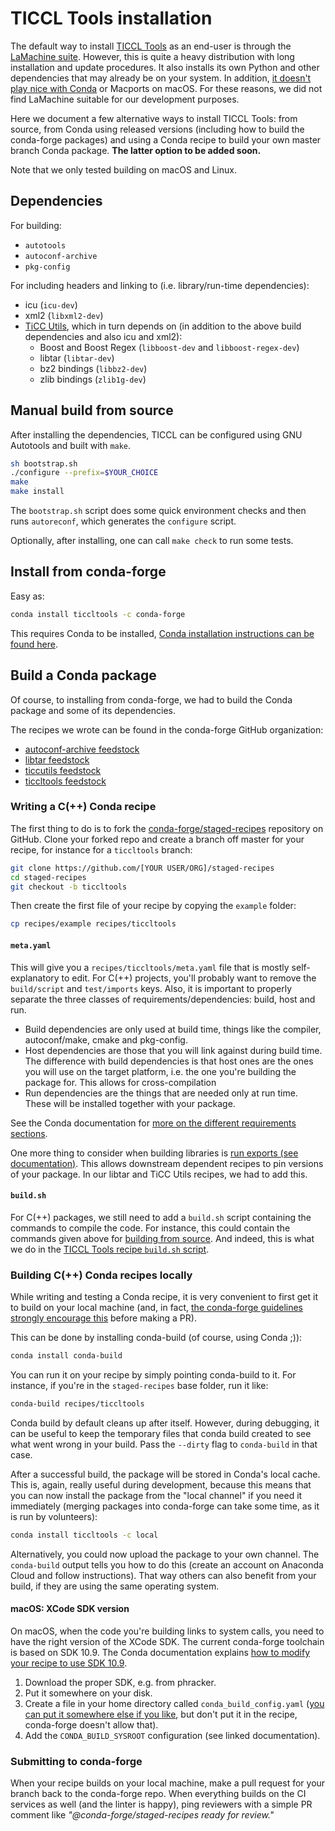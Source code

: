 # TICCL Tools installation

The default way to install [TICCL Tools](https://github.com/LanguageMachines/ticcltools) as an end-user is through the [LaMachine suite](https://proycon.github.io/LaMachine/).
However, this is quite a heavy distribution with long installation and update procedures.
It also installs its own Python and other dependencies that may already be on your system.
In addition, [it doesn't play nice with Conda](https://github.com/proycon/LaMachine/issues/61#issuecomment-391157792) or Macports on macOS.
For these reasons, we did not find LaMachine suitable for our development purposes.

Here we document a few alternative ways to install TICCL Tools: from source, from Conda using released versions (including how to build the conda-forge packages) and using a Conda recipe to build your own master branch Conda package. **The latter option to be added soon.**

Note that we only tested building on macOS and Linux.

## Dependencies

For building:
- ``autotools``
- ``autoconf-archive``
- ``pkg-config``

For including headers and linking to (i.e. library/run-time dependencies):
- icu (``icu-dev``)
- xml2 (``libxml2-dev``)
- [TiCC Utils](https://github.com/LanguageMachines/ticcutils), which in turn depends on (in addition to the above build dependencies and also icu and xml2):
    - Boost and Boost Regex (``libboost-dev`` and ``libboost-regex-dev``)
    - libtar (``libtar-dev``)
    - bz2 bindings (``libbz2-dev``)
    - zlib bindings (``zlib1g-dev``)

## Manual build from source

After installing the dependencies, TICCL can be configured using GNU Autotools and built with `make`.

```sh
sh bootstrap.sh
./configure --prefix=$YOUR_CHOICE
make
make install
```

The `bootstrap.sh` script does some quick environment checks and then runs `autoreconf`, which generates the `configure` script.

Optionally, after installing, one can call `make check` to run some tests.

## Install from conda-forge
Easy as:

```sh
conda install ticcltools -c conda-forge
```

This requires Conda to be installed, [Conda installation instructions can be found here](https://conda.io/docs/user-guide/install/index.html).

## Build a Conda package
Of course, to installing from conda-forge, we had to build the Conda package and some of its dependencies.

The recipes we wrote can be found in the conda-forge GitHub organization:
- [autoconf-archive feedstock](https://github.com/conda-forge/autoconf-archive-feedstock)
- [libtar feedstock](https://github.com/conda-forge/libtar-feedstock)
- [ticcutils feedstock](https://github.com/conda-forge/ticcutils-feedstock)
- [ticcltools feedstock](https://github.com/conda-forge/ticcltools-feedstock)

### Writing a C(++) Conda recipe
The first thing to do is to fork the [conda-forge/staged-recipes](https://github.com/conda-forge/staged-recipes) repository on GitHub.
Clone your forked repo and create a branch off master for your recipe, for instance for a `ticcltools` branch:
```sh
git clone https://github.com/[YOUR USER/ORG]/staged-recipes
cd staged-recipes
git checkout -b ticcltools
```

Then create the first file of your recipe by copying the `example` folder:
```sh
cp recipes/example recipes/ticcltools
```

#### `meta.yaml`
This will give you a `recipes/ticcltools/meta.yaml` file that is mostly self-explanatory to edit.
For C(++) projects, you'll probably want to remove the `build/script` and `test/imports` keys.
Also, it is important to properly separate the three classes of requirements/dependencies: build, host and run.

- Build dependencies are only used at build time, things like the compiler, autoconf/make, cmake and pkg-config.
- Host dependencies are those that you will link against during build time.
  The difference with build dependencies is that host ones are the ones you will use on the target platform, i.e. the one you're building the package for.
  This allows for cross-compilation
- Run dependencies are the things that are needed only at run time.
  These will be installed together with your package.

See the Conda documentation for [more on the different requirements sections](https://conda.io/docs/user-guide/tasks/build-packages/define-metadata.html#requirements-section).

One more thing to consider when building libraries is [run exports (see documentation)](https://conda.io/docs/user-guide/tasks/build-packages/define-metadata.html#export-runtime-requirements).
This allows downstream dependent recipes to pin versions of your package.
In our libtar and TiCC Utils recipes, we had to add this.

#### `build.sh`
For C(++) packages, we still need to add a `build.sh` script containing the commands to compile the code.
For instance, this could contain the commands given above for [building from source](#Manual-build-from-source).
And indeed, this is what we do in the [TICCL Tools recipe `build.sh` script](https://github.com/TICCLAT/staged-recipes/blob/ticcltools/recipes/ticcltools/build.sh).

### Building C(++) Conda recipes locally
While writing and testing a Conda recipe, it is very convenient to first get it to build on your local machine (and, in fact, [the conda-forge guidelines strongly encourage this](https://conda-forge.org/docs/recipe.html#checklist) before making a PR).

This can be done by installing conda-build (of course, using Conda ;)):
```sh
conda install conda-build
```

You can run it on your recipe by simply pointing conda-build to it.
For instance, if you're in the `staged-recipes` base folder, run it like:
```sh
conda-build recipes/ticcltools
```

Conda build by default cleans up after itself.
However, during debugging, it can be useful to keep the temporary files that conda build created to see what went wrong in your build.
Pass the `--dirty` flag to `conda-build` in that case.

After a successful build, the package will be stored in Conda's local cache.
This is, again, really useful during development, because this means that you can now install the package from the "local channel" if you need it immediately (merging packages into conda-forge can take some time, as it is run by volunteers):
```sh
conda install ticcltools -c local
```

Alternatively, you could now upload the package to your own channel.
The `conda-build` output tells you how to do this (create an account on Anaconda Cloud and follow instructions).
That way others can also benefit from your build, if they are using the same operating system.

#### macOS: XCode SDK version
On macOS, when the code you're building links to system calls, you need to have the right version of the XCode SDK.
The current conda-forge toolchain is based on SDK 10.9.
The Conda documentation explains [how to modify your recipe to use SDK 10.9](https://conda.io/docs/user-guide/tasks/build-packages/compiler-tools.html?highlight=sdk#macos-sdk).

1. Download the proper SDK, e.g. from phracker.
2. Put it somewhere on your disk.
3. Create a file in your home directory called `conda_build_config.yaml` ([you can put it somewhere else if you like](https://conda.io/docs/user-guide/tasks/build-packages/variants.html#conda-build-variant-config-files), but don't put it in the recipe, conda-forge doesn't allow that).
4. Add the `CONDA_BUILD_SYSROOT` configuration (see linked documentation).

### Submitting to conda-forge
When your recipe builds on your local machine, make a pull request for your branch back to the conda-forge repo.
When everything builds on the CI services as well (and the linter is happy), ping reviewers with a simple PR comment like *"@conda-forge/staged-recipes ready for review."*